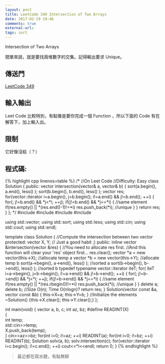 ```yaml
---
layout: post
title: LeetCode 349 Intersection of Two Arrays
date: 2017-02-19 19:46
comments: true
external-url:
tags: sort
---
```


Intersection of Two Arrays

間單來說，就是要找兩堆數字的交集。記得輸出要求 Unique。

## 傳送門
[LeetCode 349](https://leetcode.com/problems/intersection-of-two-arrays/?tab=Description)

## 輸入輸出
Leet Code 比較特別，有點像是要你完成一個 Function ，所以下面的 Code 有在解答下，加上輸入出。

## 限制
它好像沒給（？）

## 程式碼:

{% highlight cpp linenos=table %}
/*
//On Leet Code
//Difficulty: Easy
class Solution {
public:
    vector<int> intersection(vector<int>& a, vector<int>& b) {
        sort(a.begin(), a.end(), less<int>() );
        sort(b.begin(), b.end(), less<int>() );
        vector<int> res;
        for(vector<int>::iterator i=a.begin(), j=b.begin(); i!=a.end() && j!=b.end(); ++i) {
            for(; j!=b.end() && *j<*i; ++j);
            if(j!=b.end() && *j==*i) { //same element
                if(res.empty() || *(res.end()-1)!=*i) res.push_back(*i); //unique
            }
        }
        return res;
    }
};
*/
#include <iostream>
#include <string>
#include <algorithm>
#include <vector>

using std::vector;
using std::sort;
using std::less;
using std::cin;
using std::cout;
using std::endl;

template<class T>
class Solution { //Compute the intersection between two vector
protected:
    vector<T> X, Y; // Just a good habit ;)
public:
    inline vector<T> &intersection(vector<T> &res) { //You need to allocate res first.
        //And this function will clear your 'res' object first...
        res.clear();
        vector<T> *a = new vector<T>(this->X); //allocate temp a
        vector<T> *b = new vector<T>(this->Y); //allocate temp b
        sort(a->begin(), a->end(), less<T>() ); //sorted a
        sort(b->begin(), b->end(), less<T>() ); //sorted b
        typedef typename vector<T>::iterator iteT;
        for( iteT i=a->begin(), j=b->begin(); i!=a->end() && j!=b->end(); ++i) {
            for(; j!=b->end() && *j<*i; ++j);
            if(j!=b->end() && *j==*i) { //same element
                if(res.empty() || *(res.rbegin())!=*i) res.push_back(*i); //unique
            }
        }
        delete a; delete b;
        //Size O(n); Time O(nlogn)?
        return res;
    }
    Solution(vector<T> const &a, vector<T> const &b) { this->X=a; this->Y=b; } //Initialize the elements
    ~Solution() {this->X.clear(); this->Y.clear();}
};

int main(void) {
    vector<int> a, b, c;
    int az, bz;
    #define READINT(X) \
    { \
        int temp; \
        std::cin>>temp; \
        X.push_back(temp); \
    }
    cin>>az>>bz;
    for(int i=0; i!=az; ++i) READINT(a);
    for(int i=0; i!=bz; ++i) READINT(b);
    Solution<int> solv(a, b);
    solv.intersection(c);
    for(vector<int>::iterator i=c.begin(); i!=c.end(); ++i) cout<<*i<<endl;
    return 0;
}
{% endhighlight %}

> 最近都在寫水題，有點無聊
